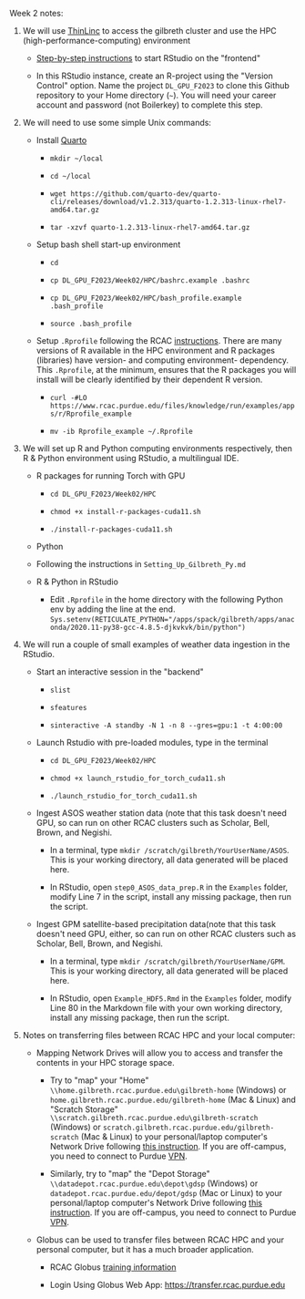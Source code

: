 Week 2 notes:

1.  We will use [ThinLinc](https://www.rcac.purdue.edu/knowledge/gilbreth/accounts/login/thinlinc) to access the gilbreth cluster and use the HPC (high-performance-computing) environment

    -   [Step-by-step instructions](Thinlinc_Client_Connection_rstudio.pdf) to start RStudio on the "frontend"

    -   In this RStudio instance, create an R-project using the "Version Control" option. Name the project `DL_GPU_F2023` to clone this Github repository to your Home directory (`~`). You will need your career account and password (not Boilerkey) to complete this step.

2.  We will need to use some simple Unix commands:

    -   Install [Quarto](https://quarto.org)

        -   `mkdir ~/local`

        -   `cd ~/local`

        -   `wget https://github.com/quarto-dev/quarto-cli/releases/download/v1.2.313/quarto-1.2.313-linux-rhel7-amd64.tar.gz`

        -   `tar -xzvf quarto-1.2.313-linux-rhel7-amd64.tar.gz`

    -   Setup bash shell start-up environment

        -   `cd`

        -   `cp DL_GPU_F2023/Week02/HPC/bashrc.example .bashrc`

        -   `cp DL_GPU_F2023/Week02/HPC/bash_profile.example .bash_profile`

        -   `source .bash_profile`

    -   Setup `.Rprofile` following the RCAC [instructions](https://www.rcac.purdue.edu/knowledge/gilbreth/run/examples/apps/r/rprofile). There are many versions of R available in the HPC environment and R packages (libraries) have version- and computing environment- dependency. This `.Rprofile`, at the minimum, ensures that the R packages you will install will be clearly identified by their dependent R version.

        -   `curl -#LO https://www.rcac.purdue.edu/files/knowledge/run/examples/apps/r/Rprofile_example`

        -   `mv -ib Rprofile_example ~/.Rprofile`

3.  We will set up R and Python computing environments respectively, then R & Python environment using RStudio, a multilingual IDE.

    -   R packages for running Torch with GPU

        -   `cd DL_GPU_F2023/Week02/HPC`

        -   `chmod +x install-r-packages-cuda11.sh`

        -   `./install-r-packages-cuda11.sh`

    -   Python

    -   Following the instructions in `Setting_Up_Gilbreth_Py.md`

    -   R & Python in RStudio

        -   Edit `.Rprofile` in the home directory with the following Python env by adding the line at the end. `Sys.setenv(RETICULATE_PYTHON="/apps/spack/gilbreth/apps/anaconda/2020.11-py38-gcc-4.8.5-djkvkvk/bin/python")`

4.  We will run a couple of small examples of weather data ingestion in the RStudio.

    -   Start an interactive session in the "backend"

        -   `slist`

        -   `sfeatures`

        -   `sinteractive -A standby -N 1 -n 8 --gres=gpu:1 -t 4:00:00`

    -   Launch Rstudio with pre-loaded modules, type in the terminal

        -   `cd DL_GPU_F2023/Week02/HPC`

        -   `chmod +x launch_rstudio_for_torch_cuda11.sh`

        -   `./launch_rstudio_for_torch_cuda11.sh`

    -   Ingest ASOS weather station data (note that this task doesn't need GPU, so can run on other RCAC clusters such as Scholar, Bell, Brown, and Negishi.

        -   In a terminal, type `mkdir /scratch/gilbreth/YourUserName/ASOS`. This is your working directory, all data generated will be placed here.

        -   In RStudio, open `step0_ASOS_data_prep.R` in the `Examples` folder, modify Line 7 in the script, install any missing package, then run the script.

    -   Ingest GPM satellite-based precipitation data(note that this task doesn't need GPU, either, so can run on other RCAC clusters such as Scholar, Bell, Brown, and Negishi.

        -   In a terminal, type `mkdir /scratch/gilbreth/YourUserName/GPM`. This is your working directory, all data generated will be placed here.

        -   In RStudio, open `Example_HDF5.Rmd` in the `Examples` folder, modify Line 80 in the Markdown file with your own working directory, install any missing package, then run the script.

5.  Notes on transferring files between RCAC HPC and your local computer:

    -   Mapping Network Drives will allow you to access and transfer the contents in your HPC storage space.

        -   Try to "map" your "Home" `\\home.gilbreth.rcac.purdue.edu\gilbreth-home` (Windows) or `home.gilbreth.rcac.purdue.edu/gilbreth-home` (Mac & Linux) and "Scratch Storage" `\\scratch.gilbreth.rcac.purdue.edu\gilbreth-scratch` (Windows) or `scratch.gilbreth.rcac.purdue.edu/gilbreth-scratch` (Mac & Linux) to your personal/laptop computer's Network Drive following [this instruction](https://www.rcac.purdue.edu/knowledge/gilbreth/storage/transfer/cifs). If you are off-campus, you need to connect to Purdue [VPN](https://www.itap.purdue.edu/connections/vpn/).

        -   Similarly, try to "map" the "Depot Storage" `\\datadepot.rcac.purdue.edu\depot\gdsp` (Windows) or `datadepot.rcac.purdue.edu/depot/gdsp` (Mac or Linux) to your personal/laptop computer's Network Drive following [this instruction](https://www.rcac.purdue.edu/knowledge/depot/storage/transfer/cifs). If you are off-campus, you need to connect to Purdue [VPN](https://www.itap.purdue.edu/connections/vpn/).

    -   Globus can be used to transfer files between RCAC HPC and your personal computer, but it has a much broader application.

        -   RCAC Globus [training information](https://www.rcac.purdue.edu/training/globus)

        -   Login Using Globus Web App: <https://transfer.rcac.purdue.edu>
